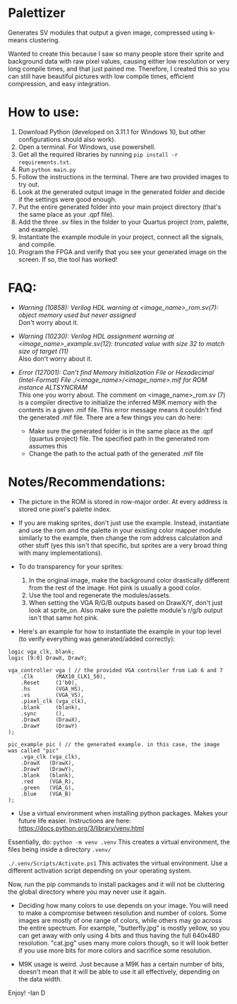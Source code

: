 # Palettizer

Generates SV modules that output a given image, compressed using k-means clustering.

Wanted to create this because I saw so many people store their sprite and background data with raw pixel values, causing either low resolution or very long compile times, and that just pained me.
Therefore, I created this so you can still have beautiful pictures with low compile times, efficient compression, and easy integration.

# How to use:

1) Download Python (developed on 3.11.1 for Windows 10, but other configurations should also work).
2) Open a terminal. For Windows, use powershell.
3) Get all the required libraries by running ```pip install -r requirements.txt```.
4) Run ```python main.py```
5) Follow the instructions in the terminal. There are two provided images to try out.
6) Look at the generated output image in the generated folder and decide if the settings were good enough.
7) Put the entire generated folder into your main project directory (that's the same place as your .qpf file).
8) Add the three .sv files in the folder to your Quartus project (rom, palette, and example).
9) Instantiate the example module in your project, connect all the signals, and compile.
10) Program the FPGA and verify that you see your generated image on the screen. If so, the tool has worked!

# FAQ:

* *Warning (10858): Verilog HDL warning at <image_name>_rom.sv(7): object memory used but never assigned*  
Don't worry about it.

* *Warning (10230): Verilog HDL assignment warning at <image_name>_example.sv(12): truncated value with size 32 to match size of target (11)*  
Also don't worry about it.

* *Error (127001): Can't find Memory Initialization File or Hexadecimal (Intel-Format) File ./<image_name>/<image_name>.mif for ROM instance ALTSYNCRAM*  
This one you worry about. The comment on <image_name>_rom.sv (7) is a compiler directive to initialize the inferred M9K memory with the contents in a given .mif file. This error message means it couldn't find the generated .mif file. There are a few things you can do here:
	* Make sure the generated folder is in the same place as the .qpf (quartus project) file. The specified path in the generated rom assumes this
	* Change the path to the actual path of the generated .mif file

# Notes/Recommendations:

* The picture in the ROM is stored in row-major order. At every address is stored one pixel's palette index.

* If you are making sprites, don't just use the example. Instead, instantiate and use the rom and the palette in your existing color mapper module similarly to the example, then change the rom address calculation and other stuff (yes this isn't that specific, but sprites are a very broad thing with many implementations).

* To do transparency for your sprites:
	1) In the original image, make the background color drastically different from the rest of the image. Hot pink is usually a good color.
	2) Use the tool and regenerate the modules/assets.
	3) When setting the VGA R/G/B outputs based on DrawX/Y, don't just look at sprite_on. Also make sure the palette module's r/g/b output isn't that same hot pink.  

* Here's an example for how to instantiate the example in your top level (to verify everything was generated/added correctly):  

```
logic vga_clk, blank;
logic [9:0] DrawX, DrawY;

vga_controller vga ( // the provided VGA controller from Lab 6 and 7
	.Clk       (MAX10_CLK1_50),
	.Reset     (1'b0),
	.hs        (VGA_HS),
	.vs        (VGA_VS),
	.pixel_clk (vga_clk),
	.blank     (blank),
	.sync      (),
	.DrawX     (DrawX),
	.DrawY     (DrawY)
);

pic_example pic ( // the generated example. in this case, the image was called "pic"
	.vga_clk (vga_clk),
	.DrawX   (DrawX), 
	.DrawY   (DrawY),
	.blank   (blank),
	.red     (VGA_R),
	.green   (VGA_G),
	.blue    (VGA_B)
);
```

* Use a virtual environment when installing python packages. Makes your future life easier. Instructions are here: https://docs.python.org/3/library/venv.html  

Essentially, do:
```python -m venv .venv``` This creates a virtual environment, the files being inside a directory ```.venv/```

```./.venv/Scripts/Activate.ps1``` This activates the virtual environment. Use a different activation script depending on your operating system.

Now, run the pip commands to install packages and it will not be cluttering the global directory where you may never use it again.

* Deciding how many colors to use depends on your image. You will need to make a compromise between resolution and number of colors. Some images are mostly of one range of colors, while others may go across the entire spectrum. For example, "butterfly.jpg" is mostly yellow, so you can get away with only using 4 bits and thus having the full 640x480 resolution. "cat.jpg" uses many more colors though, so it will look better if you use more bits for more colors and sacrifice some resolution.

* M9K usage is weird. Just because a M9K has a certain number of bits, doesn't mean that it will be able to use it all effectively, depending on the data width.

Enjoy!
-Ian D
